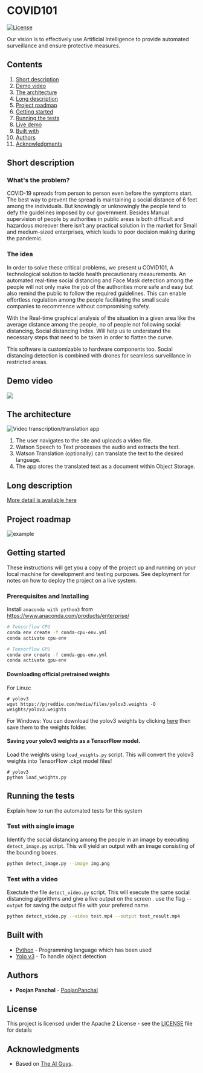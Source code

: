 # COVID101

[![License](https://img.shields.io/badge/License-Apache2-blue.svg)](https://www.apache.org/licenses/LICENSE-2.0)

Our vision is to effectively use Artificial Intelligence to provide automated surveillance and ensure protective measures.


## Contents

1. [Short description](#short-description)
1. [Demo video](#demo-video)
1. [The architecture](#the-architecture)
1. [Long description](#long-description)
1. [Project roadmap](#project-roadmap)
1. [Getting started](#getting-started)
1. [Running the tests](#running-the-tests)
1. [Live demo](#live-demo)
1. [Built with](#built-with)
1. [Authors](#authors)
1. [Acknowledgments](#acknowledgments)

## Short description

### What's the problem?

COVID-19 spreads from person to person even before the symptoms start. The best way to prevent the spread is maintaining a social distance of 6 feet among the individuals. But knowingly or unknowingly the people tend to defy the guidelines imposed by our government. Besides Manual supervision of people by authorities in public areas is both difficult and hazardous moreover there isn’t any practical solution in the market for Small and medium-sized enterprises, which leads to poor decision making during the pandemic.


### The idea

In order to solve these critical problems, we present u COVID101, A technological solution to tackle health precautionary measurements. An automated real-time social distancing and Face Mask detection among the people will not only make the job of the authorities more safe and easy but also remind the public to follow the required guidelines. This can enable effortless regulation among the people facilitating the small scale companies to recommence without compromising safety.

With the Real-time graphical analysis of the situation in a given area like the average distance among the people, no of people not following social distancing, Social distancing Index. Will help us to understand the necessary steps that need to be taken in order to flatten the curve.

This software is customizable to hardware components too. Social distancing detection is combined with drones for seamless surveillance in restricted areas.

## Demo video

[![](https://raw.githubusercontent.com/its-charan-here/COVID101/master/temp/thumb.PNG?token=AKXUHA5SPL66LI36BJUHR3C7FPVEM)](https://youtu.be/8iOfzc6Wrqo)

## The architecture

![Video transcription/translation app](https://developer.ibm.com/developer/tutorials/cfc-starter-kit-speech-to-text-app-example/images/cfc-covid19-remote-education-diagram-2.png)

1. The user navigates to the site and uploads a video file.
2. Watson Speech to Text processes the audio and extracts the text.
3. Watson Translation (optionally) can translate the text to the desired language.
4. The app stores the translated text as a document within Object Storage.

## Long description

[More detail is available here](https://docs.google.com/presentation/d/1LgQmfI-UdoYnCt_wXGfXAWPUgXm8-CXeJIdRPtDQv2Q/edit?usp=sharing)

## Project roadmap

![example](https://github.com/its-charan-here/COVID101/blob/master/temp/roadmap.png)

## Getting started

These instructions will get you a copy of the project up and running on your local machine for development and testing purposes. See deployment for notes on how to deploy the project on a live system.

### Prerequisites and Installing

Install `anaconda with python3` from https://www.anaconda.com/products/enterprise/

```bash
# Tensorflow CPU
conda env create -f conda-cpu-env.yml
conda activate cpu-env

# Tensorflow GPU
conda env create -f conda-gpu-env.yml
conda activate gpu-env
```
#### Downloading official pretrained weights
For Linux: 
```
# yolov3
wget https://pjreddie.com/media/files/yolov3.weights -O weights/yolov3.weights
```
For Windows:
You can download the yolov3 weights by clicking [here](https://pjreddie.com/media/files/yolov3.weights) then save them to the weights folder.

#### Saving your yolov3 weights as a TensorFlow model.
Load the weights using `load_weights.py` script. This will convert the yolov3 weights into TensorFlow .ckpt model files!
```
# yolov3
python load_weights.py
```

## Running the tests

Explain how to run the automated tests for this system

### Test with single image

Identify the social distancing among the people in an image by executing `detect_image.py` script. This will yield an output with an image consisting of the bounding boxes.
```bash
python detect_image.py --image img.png
```
### Test with a video 

Exectute the file `detect_video.py` script. This will execute the same social distancing algorithms and give a live output on the screen . use the flag `--output` for saving the output file with your prefered name.
```bash
python detect_video.py --video test.mp4 --output test_result.mp4
```


## Built with

* [Python](https://python.org) - Programming language which has been used
* [Yolo v3](https://pjreddie.com/darknet/yolo/) - To handle object detection

## Authors

* **Poojan Panchal** - [PoojanPanchal](https://github.com/PoojanPanchal)

## License

This project is licensed under the Apache 2 License - see the [LICENSE](LICENSE) file for details

## Acknowledgments

* Based on [The AI Guys](https://github.com/theAIGuysCode/Object-Detection-API).
